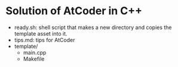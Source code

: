 # Solution of AtCoder in C++
- ready.sh: shell script that makes a new directory and copies the template asset into it.
- tips.md: tips for AtCoder
- template/
	- main.cpp
	- Makefile
